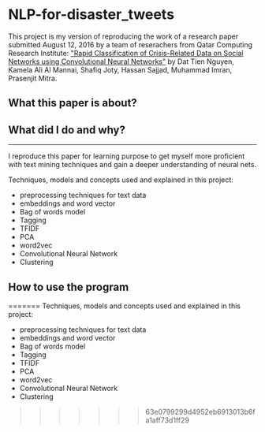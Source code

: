 # NLP-for-disaster_tweets

This project is my version of reproducing the work of a research paper submitted August 12, 2016 by a team of reserachers from Qatar Computing Research Institute: ["Rapid Classification of Crisis-Related Data on Social Networks using Convolutional Neural Networks"](https://arxiv.org/abs/1608.03902) by Dat Tien Nguyen, Kamela Ali Al Mannai, Shafiq Joty, Hassan Sajjad, Muhammad Imran, Prasenjit Mitra. 

## What this paper is about? 


## What did I do and why? 
*** 
I reproduce this paper for learning purpose to get myself more proficient with text mining techniques and gain a deeper understanding of neural nets. 

Techniques, models and concepts used and explained in this project: 

* preprocessing techniques for text data
* embeddings and word vector
* Bag of words model 
* Tagging 
* TFIDF
* PCA
* word2vec
* Convolutional Neural Network
* Clustering 

## How to use the program
=======
Techniques, models and concepts used and explained in this project: 

* preprocessing techniques for text data
* embeddings and word vector
* Bag of words model 
* Tagging 
* TFIDF
* PCA
* word2vec
* Convolutional Neural Network
* Clustering 
>>>>>>> 63e0799299d4952eb6913013b6fa1aff73d1ff29

